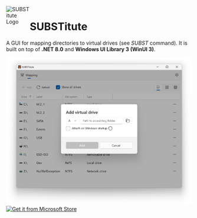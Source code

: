 <img src="https://raw.githubusercontent.com/sungaila/SUBSTitute/master/etc/SUBSTitute.ico" align="left" width="64" height="64" alt="SUBSTitute Logo">

# SUBSTitute
A GUI for mapping directories to virtual drives (see *SUBST* command). It is built on top of **.NET 8.0** and **Windows UI Library 3 (WinUI 3)**.

<img src="https://raw.githubusercontent.com/sungaila/SUBSTitute/master/etc/screenshot5_en-us.png" width="800" alt="Screenshot from version 2.0.0">
<br>
<a href="https://apps.microsoft.com/detail/9NGPRNJJKLBG?launch=true">
	<img alt="Get it from Microsoft Store" src="https://get.microsoft.com/images/en-us%20dark.svg" width="200"/>
</a>
